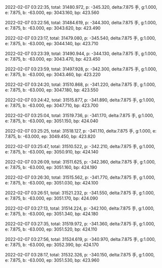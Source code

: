 2022-02-07 03:22:35, total: 31480.972, p: -345.320, delta:7.875 手, g:1.000, e: 7.875, b: -63.000, ep: 3043.160, bp: 423.560

2022-02-07 03:22:56, total: 31484.619, p: -344.300, delta:7.875 手, g:1.000, e: 7.875, b: -63.000, ep: 3043.620, bp: 423.490

2022-02-07 03:23:17, total: 31479.080, p: -345.540, delta:7.875 手, g:1.000, e: 7.875, b: -63.000, ep: 3044.140, bp: 423.710

2022-02-07 03:23:39, total: 31490.944, p: -344.130, delta:7.875 手, g:1.000, e: 7.875, b: -63.000, ep: 3043.470, bp: 423.450

2022-02-07 03:23:59, total: 31497.928, p: -342.300, delta:7.875 手, g:1.000, e: 7.875, b: -63.000, ep: 3043.460, bp: 423.220

2022-02-07 03:24:20, total: 31510.868, p: -341.220, delta:7.875 手, g:1.000, e: 7.875, b: -63.000, ep: 3047.180, bp: 423.550

2022-02-07 03:24:42, total: 31515.877, p: -341.890, delta:7.875 手, g:1.000, e: 7.875, b: -63.000, ep: 3047.710, bp: 423.700

2022-02-07 03:25:04, total: 31519.736, p: -341.170, delta:7.875 手, g:1.000, e: 7.875, b: -63.000, ep: 3051.150, bp: 424.040

2022-02-07 03:25:25, total: 31518.127, p: -341.110, delta:7.875 手, g:1.000, e: 7.875, b: -63.000, ep: 3049.450, bp: 423.820

2022-02-07 03:25:47, total: 31510.522, p: -342.210, delta:7.875 手, g:1.000, e: 7.875, b: -63.000, ep: 3050.910, bp: 424.140

2022-02-07 03:26:09, total: 31511.625, p: -342.360, delta:7.875 手, g:1.000, e: 7.875, b: -63.000, ep: 3051.160, bp: 424.190

2022-02-07 03:26:30, total: 31515.562, p: -341.770, delta:7.875 手, g:1.000, e: 7.875, b: -63.000, ep: 3051.030, bp: 424.100

2022-02-07 03:26:51, total: 31521.232, p: -341.550, delta:7.875 手, g:1.000, e: 7.875, b: -63.000, ep: 3051.170, bp: 424.090

2022-02-07 03:27:13, total: 31514.224, p: -342.100, delta:7.875 手, g:1.000, e: 7.875, b: -63.000, ep: 3051.340, bp: 424.180

2022-02-07 03:27:35, total: 31519.972, p: -341.360, delta:7.875 手, g:1.000, e: 7.875, b: -63.000, ep: 3051.520, bp: 424.110

2022-02-07 03:27:56, total: 31524.619, p: -340.970, delta:7.875 手, g:1.000, e: 7.875, b: -63.000, ep: 3052.390, bp: 424.170

2022-02-07 03:28:17, total: 31532.326, p: -340.150, delta:7.875 手, g:1.000, e: 7.875, b: -63.000, ep: 3051.530, bp: 423.960